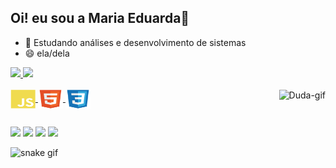 ## Oi! eu sou a Maria Eduarda👋

- 🌱 Estudando análises e desenvolvimento de sistemas
- 😄 ela/dela

<div>
<a href="https://github.com/Eduardabrasilc">
  <img height="180em" src="https://github-readme-stats.vercel.app/api?username=Eduardabrasilc&show_icons=true&theme=dracula&include_all_commits-true&count_private-true"/> <img height="180em" src="https://github-readme-stats.vercel.app/api/top-langs/?username=Eduardabrasilc&layout=compact&langs_count=16&theme=dracula"/>

</div>
<div style="display: inline_block"><br>
  <img align="center" alt="Duda-Js" height="30" width="40" src="https://raw.githubusercontent.com/devicons/devicon/master/icons/javascript/javascript-plain.svg">
  <img align="center" alt="Duda-HTML" height="30" width="40" src="https://raw.githubusercontent.com/devicons/devicon/master/icons/html5/html5-original.svg">
  <img align="center" alt="Duda-CSS" height="30" width="40" src="https://raw.githubusercontent.com/devicons/devicon/master/icons/css3/css3-original.svg">
    <img align= "right" alt="Duda-gif" src="https://cdn.discordapp.com/attachments/1152387162571014244/1152387248298401832/Untitled_Made_with_FlexClip.gif">
</div>

  
  ##

  <div> 
  <a href="https://instagram.com/dudwx" target="_blank"><img src="https://img.shields.io/badge/-Instagram-%23E4405F?style=for-the-badge&logo=instagram&logoColor=white" target="_blank"></a>
 <a href="https://discord.gg/maria290101" target="_blank"><img src="https://img.shields.io/badge/Discord-7289DA?style=for-the-badge&logo=discord&logoColor=white" target="_blank"></a> 
  <a href = "mailto:maria.costa@sptech.school"><img src="https://img.shields.io/badge/-Gmail-%23333?style=for-the-badge&logo=gmail&logoColor=white" target="_blank"></a>
  <a href="[https://www.linkedin.com/in/maria-eduarda-brasil-costa-a44027251]" target="_blank"><img src="https://img.shields.io/badge/-LinkedIn-%230077B5?style=for-the-badge&logo=linkedin&logoColor=white" target="_blank"></a> 
  
</div>


 ![snake gif](https://github.com/Eduardabrasilc/Eduardabrasilc/blob/output/github-contribution-grid-snake.svg)
